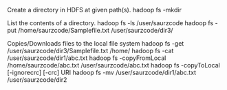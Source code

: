 Create a directory in HDFS at given path(s).
hadoop fs -mkdir <paths>

List the contents of a directory.
hadoop fs -ls /user/saurzcode
hadoop fs -put /home/saurzcode/Samplefile.txt  /user/saurzcode/dir3/

Copies/Downloads files to the local file system
hadoop fs -get /user/saurzcode/dir3/Samplefile.txt /home/
hadoop fs -cat /user/saurzcode/dir1/abc.txt
hadoop fs -copyFromLocal /home/saurzcode/abc.txt  /user/saurzcode/abc.txt
hadoop fs -copyToLocal [-ignorecrc] [-crc] URI <localdst>
hadoop fs -mv /user/saurzcode/dir1/abc.txt /user/saurzcode/dir2
